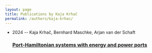 ```yaml
---
layout: page
title: Publications by Kaja Krhač
permalink: /authors/kaja-krhac/
---
```


<ul class="post-list">
<li><span class='post-meta'>2024 -- Kaja Krhač, Bernhard Maschke, Arjan van der Schaft</span><h3><a class='post-link' href='../../port-hamiltonian-systems-with-energy-and-power-ports'>Port-Hamiltonian systems with energy and power ports</a></h3></li>

</ul>
